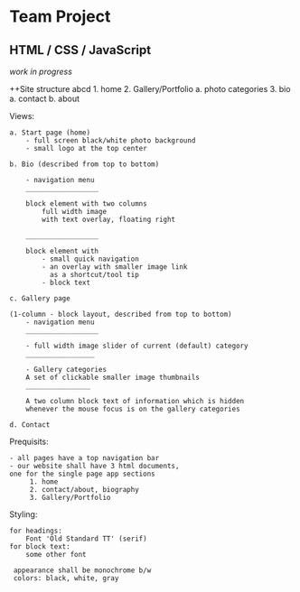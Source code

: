 # Team Project
## HTML / CSS / JavaScript

_work in progress_

++Site structure
abcd
    1. home
    2. Gallery/Portfolio
        a. photo categories
    3. bio 
        a. contact
        b. about
        

Views:
    
    a. Start page (home)
        - full screen black/white photo background
        - small logo at the top center

    b. Bio (described from top to bottom)

        - navigation menu
        __________________

        block element with two columns
            full width image
            with text overlay, floating right

        __________________

        block element with
            - small quick navigation
            - an overlay with smaller image link
              as a shortcut/tool tip
            - block text

    c. Gallery page

    (1-column - block layout, described from top to bottom)
        - navigation menu
        __________________

        - full width image slider of current (default) category
        _________________

        - Gallery categories
        A set of clickable smaller image thumbnails
        ________________

        A two column block text of information which is hidden
        whenever the mouse focus is on the gallery categories

    d. Contact
    


Prequisits:

    - all pages have a top navigation bar
    - our website shall have 3 html documents,
    one for the single page app sections
         1. home
         2. contact/about, biography
         3. Gallery/Portfolio


Styling: 

    for headings:
        Font 'Old Standard TT' (serif)
    for block text:
        some other font

     appearance shall be monochrome b/w
     colors: black, white, gray


     


